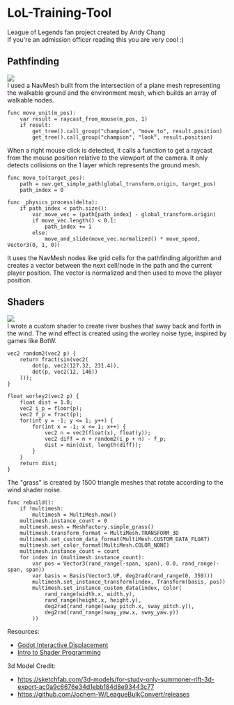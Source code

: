 # LoL-Training-Tool
League of Legends fan project created by Andy Chang\
If you're an admission officer reading this you are very cool :) 

## Pathfinding
![](https://media.giphy.com/media/qZdbg1yiBiPd8aM4zZ/giphy.gif) \
I used a NavMesh built from the intersection of a plane mesh representing the walkable ground and the environment mesh, which builds an array of walkable nodes.
```
func move_unit(m_pos):
	var result = raycast_from_mouse(m_pos, 1)
	if result:
		get_tree().call_group("champion", "move_to", result.position)
		get_tree().call_group("champion", "look", result.position)
```
When a right mouse click is detected, it calls a function to get a raycast from the mouse position relative to the viewport of the camera. It only detects collisions on the 1 layer which represents the ground mesh.
```
func move_to(target_pos):
	path = nav.get_simple_path(global_transform.origin, target_pos)
	path_index = 0
		
func _physics_process(delta):
	if path_index < path.size():
		var move_vec = (path[path_index] - global_transform.origin)
		if move_vec.length() < 0.1:
			path_index += 1
		else:
			move_and_slide(move_vec.normalized() * move_speed, Vector3(0, 1, 0))
```
It uses the NavMesh nodes like grid cells for the pathfinding algorithm and creates a vector between the next cell/node in the path and the current player position. The vector is normalized and then used to move the player position.

## Shaders
![](https://media.giphy.com/media/DmWhN9rTboOFTb6jXc/giphy.gif) \
I wrote a custom shader to create river bushes that sway back and forth in the wind. The wind effect is created using the worley noise type, inspired by games like BotW.
```
vec2 random2(vec2 p) {
	return fract(sin(vec2(
		dot(p, vec2(127.32, 231.4)),
		dot(p, vec2(12, 146))
	)));
}

float worley2(vec2 p) {
	float dist = 1.0;
	vec2 i_p = floor(p);
	vec2 f_p = fract(p);
	for(int y = -1; y <= 1; y++) {
		for(int x = -1; x <= 1; x++) {
			vec2 n = vec2(float(x), float(y));
			vec2 diff = n + random2(i_p + n) - f_p;
			dist = min(dist, length(diff));
		}
	}
	return dist;
}
```
The "grass" is created by 1500 triangle meshes that rotate according to the wind shader noise. 
```
func rebuild():
	if !multimesh:
		multimesh = MultiMesh.new()
	multimesh.instance_count = 0
	multimesh.mesh = MeshFactory.simple_grass()
	multimesh.transform_format = MultiMesh.TRANSFORM_3D
	multimesh.set_custom_data_format(MultiMesh.CUSTOM_DATA_FLOAT)
	multimesh.set_color_format(MultiMesh.COLOR_NONE)
	multimesh.instance_count = count
	for index in (multimesh.instance_count):
		var pos = Vector3(rand_range(-span, span), 0.0, rand_range(-span, span))
		var basis = Basis(Vector3.UP, deg2rad(rand_range(0, 359)))
		multimesh.set_instance_transform(index, Transform(basis, pos))
		multimesh.set_instance_custom_data(index, Color(
			rand_range(width.x, width.y),
			rand_range(height.x, height.y),
			deg2rad(rand_range(sway_pitch.x, sway_pitch.y)),
			deg2rad(rand_range(sway_yaw.x, sway_yaw.y))
		))
```
Resources:
- [Godot Interactive Displacement](https://www.youtube.com/watch?v=D_G9ZFX69UQ)
- [Intro to Shader Programming](https://www.youtube.com/watch?v=xoyk_A0RSpI)

3d Model Credit:
- https://sketchfab.com/3d-models/for-study-only-summoner-rift-3d-export-ac0a9c6676e34d1ebb184d8e93443c77
- https://github.com/Jochem-W/LeagueBulkConvert/releases
